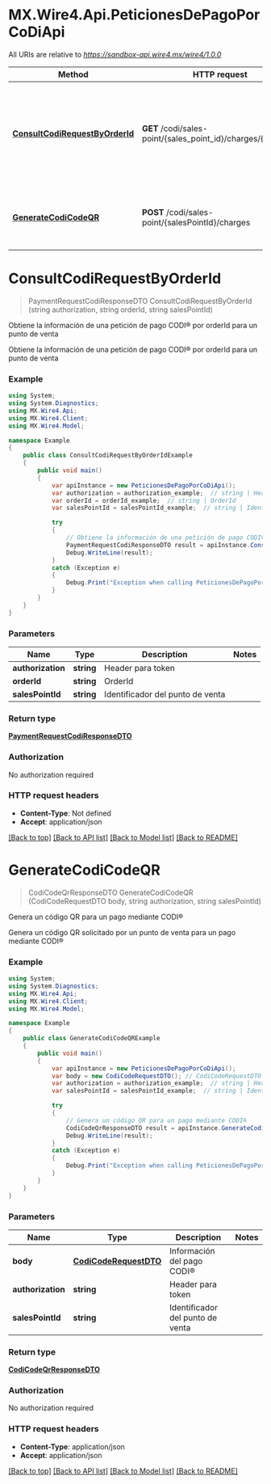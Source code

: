 # MX.Wire4.Api.PeticionesDePagoPorCoDiApi

All URIs are relative to *https://sandbox-api.wire4.mx/wire4/1.0.0*

Method | HTTP request | Description
------------- | ------------- | -------------
[**ConsultCodiRequestByOrderId**](PeticionesDePagoPorCoDiApi.md#consultcodirequestbyorderid) | **GET** /codi/sales-point/{sales_point_id}/charges/{order_id} | Obtiene la información de una petición de pago CODI® por orderId para un punto de venta
[**GenerateCodiCodeQR**](PeticionesDePagoPorCoDiApi.md#generatecodicodeqr) | **POST** /codi/sales-point/{salesPointId}/charges | Genera un código QR para un pago mediante CODI®

<a name="consultcodirequestbyorderid"></a>
# **ConsultCodiRequestByOrderId**
> PaymentRequestCodiResponseDTO ConsultCodiRequestByOrderId (string authorization, string orderId, string salesPointId)

Obtiene la información de una petición de pago CODI® por orderId para un punto de venta

Obtiene la información de una petición de pago CODI® por orderId para un punto de venta

### Example
```csharp
using System;
using System.Diagnostics;
using MX.Wire4.Api;
using MX.Wire4.Client;
using MX.Wire4.Model;

namespace Example
{
    public class ConsultCodiRequestByOrderIdExample
    {
        public void main()
        {
            var apiInstance = new PeticionesDePagoPorCoDiApi();
            var authorization = authorization_example;  // string | Header para token
            var orderId = orderId_example;  // string | OrderId
            var salesPointId = salesPointId_example;  // string | Identificador del punto de venta

            try
            {
                // Obtiene la información de una petición de pago CODI® por orderId para un punto de venta
                PaymentRequestCodiResponseDTO result = apiInstance.ConsultCodiRequestByOrderId(authorization, orderId, salesPointId);
                Debug.WriteLine(result);
            }
            catch (Exception e)
            {
                Debug.Print("Exception when calling PeticionesDePagoPorCoDiApi.ConsultCodiRequestByOrderId: " + e.Message );
            }
        }
    }
}
```

### Parameters

Name | Type | Description  | Notes
------------- | ------------- | ------------- | -------------
 **authorization** | **string**| Header para token | 
 **orderId** | **string**| OrderId | 
 **salesPointId** | **string**| Identificador del punto de venta | 

### Return type

[**PaymentRequestCodiResponseDTO**](PaymentRequestCodiResponseDTO.md)

### Authorization

No authorization required

### HTTP request headers

 - **Content-Type**: Not defined
 - **Accept**: application/json

[[Back to top]](#) [[Back to API list]](../README.md#documentation-for-api-endpoints) [[Back to Model list]](../README.md#documentation-for-models) [[Back to README]](../README.md)
<a name="generatecodicodeqr"></a>
# **GenerateCodiCodeQR**
> CodiCodeQrResponseDTO GenerateCodiCodeQR (CodiCodeRequestDTO body, string authorization, string salesPointId)

Genera un código QR para un pago mediante CODI®

Genera un código QR solicitado por un punto de venta para un pago mediante CODI®

### Example
```csharp
using System;
using System.Diagnostics;
using MX.Wire4.Api;
using MX.Wire4.Client;
using MX.Wire4.Model;

namespace Example
{
    public class GenerateCodiCodeQRExample
    {
        public void main()
        {
            var apiInstance = new PeticionesDePagoPorCoDiApi();
            var body = new CodiCodeRequestDTO(); // CodiCodeRequestDTO | Información del pago CODI®
            var authorization = authorization_example;  // string | Header para token
            var salesPointId = salesPointId_example;  // string | Identificador del punto de venta

            try
            {
                // Genera un código QR para un pago mediante CODI®
                CodiCodeQrResponseDTO result = apiInstance.GenerateCodiCodeQR(body, authorization, salesPointId);
                Debug.WriteLine(result);
            }
            catch (Exception e)
            {
                Debug.Print("Exception when calling PeticionesDePagoPorCoDiApi.GenerateCodiCodeQR: " + e.Message );
            }
        }
    }
}
```

### Parameters

Name | Type | Description  | Notes
------------- | ------------- | ------------- | -------------
 **body** | [**CodiCodeRequestDTO**](CodiCodeRequestDTO.md)| Información del pago CODI® | 
 **authorization** | **string**| Header para token | 
 **salesPointId** | **string**| Identificador del punto de venta | 

### Return type

[**CodiCodeQrResponseDTO**](CodiCodeQrResponseDTO.md)

### Authorization

No authorization required

### HTTP request headers

 - **Content-Type**: application/json
 - **Accept**: application/json

[[Back to top]](#) [[Back to API list]](../README.md#documentation-for-api-endpoints) [[Back to Model list]](../README.md#documentation-for-models) [[Back to README]](../README.md)
